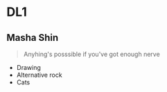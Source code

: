 # DL1
## Masha Shin
> Anyhing's posssible if you've got enough nerve

+ Drawing
+ Alternative rock
+ Cats
